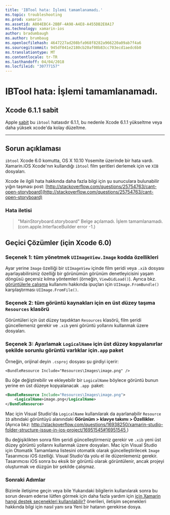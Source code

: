 ```yaml
---
title: 'IBTool hata: İşlemi tamamlanamadı.'
ms.topic: troubleshooting
ms.prod: xamarin
ms.assetid: A804EBC4-2BBF-4A98-A4E8-A455DB2E8A17
ms.technology: xamarin-ios
author: bradumbaugh
ms.author: brumbaug
ms.openlocfilehash: 4647227ad208bfa968f8282a966220a09ab7f4a6
ms.sourcegitcommit: 945df041e2180cb20af08b83cc703ecd1aedc6b0
ms.translationtype: MT
ms.contentlocale: tr-TR
ms.lasthandoff: 04/04/2018
ms.locfileid: "30777157"
---
```

# <a name="ibtool-error-the-operation-couldnt-be-completed"></a>IBTool hata: İşlemi tamamlanamadı.

## <a name="fixed-in-xcode-611"></a>Xcode 6.1.1 sabit

Apple [sabit](https://developer.apple.com/library/content/documentation/Xcode/Conceptual/RN-Xcode-Archive/Chapters/xc6_release_notes.html#//apple_ref/doc/uid/TP40016994-CH4-SW1) bu `ibtool` hatasıdır 6.1.1, bu nedenle Xcode 6.1.1 yükseltme veya daha yüksek xcode'da kolay düzeltme.

* * *

## <a name="description-of-the-problem"></a>Sorun açıklaması

`ibtool` Xcode 6.0 komutta, OS X 10.10 Yosemite üzerinde bir hata vardı. Xamarin.iOS Xcode'nın kullandığı `ibtool` film şeritleri derlemek için ve `XIB` dosyaları.

Xcode ile ilgili hata hakkında daha fazla bilgi için şu sunuculara bulunabilir yığın taşması post: [http://stackoverflow.com/questions/25754763/cant-open-storyboard](http://stackoverflow.com/questions/25754763/cant-open-storyboard)

### <a name="error-message"></a>Hata iletisi

> "MainStoryboard.storyboard" Belge açılamadı. İşlem tamamlanamadı. (com.apple.InterfaceBuilder error -1.)

## <a name="workarounds-for-xcode-60"></a>Geçici Çözümler (için Xcode 6.0)

### <a name="option-1-manage-all-uiimageviewimage-properties-in-code"></a>Seçenek 1: tüm yönetmek `UIImageView.Image` kodda özellikleri

Ayar yerine `Image` özelliği bir `UIImageView` içinde film şeridi veya `.xib` dosyası ayarlayabilirsiniz özelliği bir görünümün görünüm denetleyicisini yaşam döngüsü geçersiz kılma yöntemleri (örneğin, `ViewDidLoad()`). Ayrıca bkz. [görüntülerle çalışma](~/ios/app-fundamentals/images-icons/index.md) kullanımı hakkında ipuçları için `UIImage.FromBundle()` karşılaştırması `UIImage.FromFile()`.

### <a name="option-2-move-all-of-the-image-resources-to-the-top-level-resources-folder"></a>Seçenek 2: tüm görüntü kaynakları için en üst düzey taşıma `Resources` klasörü

Görüntüleri için üst düzey taşıdıktan `Resources` klasörü, film şeridi güncellemeniz gerekir ve `.xib` yeni görüntü yollarını kullanmak üzere dosyaları.

### <a name="option-3-set-the-logicalname-for-any-problematic-image-assets-so-they-are-copied-to-the-top-level-of-theapp-bundle"></a>Seçenek 3: Ayarlamak `LogicalName` için üst düzey kopyalanırlar şekilde sorunlu görüntü varlıklar için`.app` paket

Örneğin, orijinal deyin `.csproj` dosyası şu girdiyi içerir:

`<BundleResource Include="Resources\Images\image.png" />`

Bu öğe değiştirebilir ve ekleyebilir bir `LogicalName` böylece görüntü bunun yerine en üst düzeye kopyalanacak `.app `paket:

```xml
<BundleResource Include="Resources\Images\image.png">
    <LogicalName>image.png</LogicalName>
</BundleResource>
```

Mac için Visual Studio'da `LogicalName` kullanılarak da ayarlanabilir `Resource ID` altındaki görüntüyü alanındaki **Görünüm > klavye takımı > Özellikler**. (Ayrıca bkz: [ http://stackoverflow.com/questions/16938250/xamarin-studio-folder-structure-issue-in-ios-project/16951545#16951545 ](http://stackoverflow.com/questions/16938250/xamarin-studio-folder-structure-issue-in-ios-project/16951545#16951545))

Bu değişiklikten sonra film şeridi güncelleştirmeniz gerekir ve `.xib` yeni üst düzey görüntü yollarını kullanmak üzere dosyaları. Mac için Visual Studio için Otomatik Tamamlama listesini otomatik olarak güncelleştirilecek `Image` Tasarımcısı iOS özelliği. Visual Studio'da yolu el ile düzenlemeniz gerekir. Tasarımcısı iOS sonra bu eksik bir görüntü olarak görüntülenir, ancak projeyi oluşturmak ve düzgün bir şekilde çalışmaz.

### <a name="next-steps"></a>Sonraki Adımlar

Bizimle iletişime geçin veya bile Yukarıdaki bilgilerin kullanılarak sonra bu sorun devam ederse lütfen görmek için daha fazla yardım için [için Xamarin hangi destek seçenekleri kullanılabilir?](~/cross-platform/troubleshooting/support-options.md) önerileri, iletişim seçenekleri hakkında bilgi için nasıl yanı sıra Yeni bir hatanın gerekirse dosya. 

